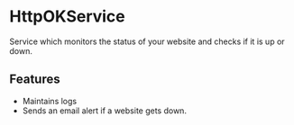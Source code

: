 # HttpOKService
Service which monitors the status of your website and checks if it is up or down.

## Features
* Maintains logs 
* Sends an email alert if a website gets down.
